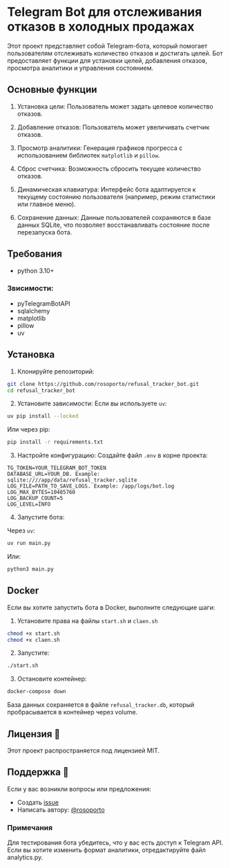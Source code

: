 # Telegram Bot для отслеживания отказов в холодных продажах

Этот проект представляет собой Telegram-бота, который помогает пользователям отслеживать количество отказов и достигать целей.
Бот предоставляет функции для установки целей, добавления отказов, просмотра аналитики и управления состоянием.

## Основные функции

1. Установка цели:
Пользователь может задать целевое количество отказов.

2. Добавление отказов:
Пользователь может увеличивать счетчик отказов.

3. Просмотр аналитики:
Генерация графиков прогресса с использованием библиотек `matplotlib` и `pillow`.

4. Сброс счетчика:
Возможность сбросить текущее количество отказов.

5. Динамическая клавиатура:
Интерфейс бота адаптируется к текущему состоянию пользователя (например, режим статистики или главное меню).

6. Сохранение данных:
Данные пользователей сохраняются в базе данных SQLite, что позволяет восстанавливать состояние после перезапуска бота.


## Требования

- python 3.10+

### Звисимости:
- pyTelegramBotAPI
- sqlalchemy
- matplotlib
- pillow
- uv


## Установка

1. Клонируйте репозиторий:

```bash
git clone https://github.com/rosoporto/refusal_tracker_bot.git
cd refusal_tracker_bot
```

2. Установите зависимости:
Если вы используете `uv`:

```bash
uv pip install --locked
```

Или через pip:

```bash
pip install -r requirements.txt
```

3. Настройте конфигурацию:
Создайте файл `.env` в корне проекта:

```text
TG_TOKEN=YOUR_TELEGRAM_BOT_TOKEN
DATABASE_URL=YOUR_DB. Example: sqlite:////app/data/refusal_tracker.sqlite
LOG_FILE=PATH_TO_SAVE_LOGS. Example: /app/logs/bot.log
LOG_MAX_BYTES=10485760
LOG_BACKUP_COUNT=5
LOG_LEVEL=INFO
```

4. Запустите бота:

Через `uv`:

```bash
uv run main.py
```

Или:

```bash
python3 main.py
```



## Docker
Если вы хотите запустить бота в Docker, выполните следующие шаги:

1. Установите права на файлы `start.sh` и `claen.sh`

```bash
chmod +x start.sh
chmod +x claen.sh
```

2. Запустите:

```bash
./start.sh
```

3. Остановите контейнер:

```bash
docker-compose down
```

База данных сохраняется в файле `refusal_tracker.db`, который пробрасывается в контейнер через volume.

## Лицензия 📄
Этот проект распространяется под лицензией MIT.

## Поддержка 💬
Если у вас возникли вопросы или предложения:

- Создать [issue](https://github.com/rosoporto/refusal_tracker_bot/issues)
- Написать автору: [@rosoporto](https://t.me/rosoporto)


### Примечания
Для тестирования бота убедитесь, что у вас есть доступ к Telegram API.
Если вы хотите изменить формат аналитики, отредактируйте файл analytics.py.